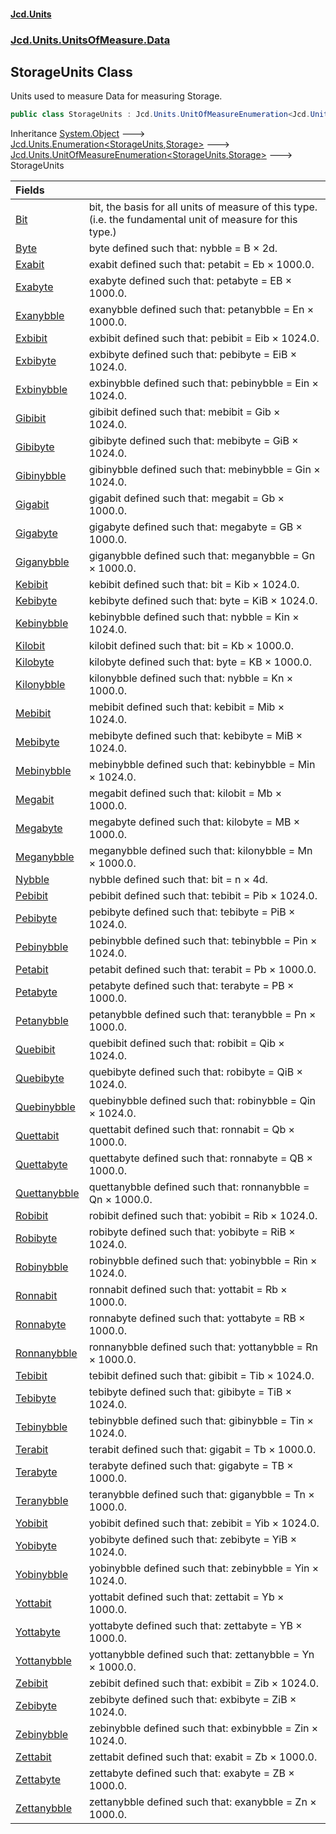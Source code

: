#### [Jcd.Units](index.md 'index')
### [Jcd.Units.UnitsOfMeasure.Data](Jcd.Units.UnitsOfMeasure.Data.md 'Jcd.Units.UnitsOfMeasure.Data')

## StorageUnits Class

Units used to measure Data for measuring Storage.

```csharp
public class StorageUnits : Jcd.Units.UnitOfMeasureEnumeration<Jcd.Units.UnitsOfMeasure.Data.StorageUnits, Jcd.Units.UnitTypes.Storage>
```

Inheritance [System.Object](https://docs.microsoft.com/en-us/dotnet/api/System.Object 'System.Object') &#129106; [Jcd.Units.Enumeration&lt;](Enumeration_TEnumeration,T_.md 'Jcd.Units.Enumeration<TEnumeration,T>')[StorageUnits](StorageUnits.md 'Jcd.Units.UnitsOfMeasure.Data.StorageUnits')[,](Enumeration_TEnumeration,T_.md 'Jcd.Units.Enumeration<TEnumeration,T>')[Storage](Storage.md 'Jcd.Units.UnitTypes.Storage')[&gt;](Enumeration_TEnumeration,T_.md 'Jcd.Units.Enumeration<TEnumeration,T>') &#129106; [Jcd.Units.UnitOfMeasureEnumeration&lt;](UnitOfMeasureEnumeration_TEnumeration,T_.md 'Jcd.Units.UnitOfMeasureEnumeration<TEnumeration,T>')[StorageUnits](StorageUnits.md 'Jcd.Units.UnitsOfMeasure.Data.StorageUnits')[,](UnitOfMeasureEnumeration_TEnumeration,T_.md 'Jcd.Units.UnitOfMeasureEnumeration<TEnumeration,T>')[Storage](Storage.md 'Jcd.Units.UnitTypes.Storage')[&gt;](UnitOfMeasureEnumeration_TEnumeration,T_.md 'Jcd.Units.UnitOfMeasureEnumeration<TEnumeration,T>') &#129106; StorageUnits

| Fields | |
| :--- | :--- |
| [Bit](StorageUnits.Bit.md 'Jcd.Units.UnitsOfMeasure.Data.StorageUnits.Bit') | bit, the basis for all units of measure of this type. (i.e. the fundamental unit of measure for this type.) |
| [Byte](StorageUnits.Byte.md 'Jcd.Units.UnitsOfMeasure.Data.StorageUnits.Byte') | byte defined such that: nybble = B × 2d. |
| [Exabit](StorageUnits.Exabit.md 'Jcd.Units.UnitsOfMeasure.Data.StorageUnits.Exabit') | exabit defined such that: petabit = Eb × 1000.0. |
| [Exabyte](StorageUnits.Exabyte.md 'Jcd.Units.UnitsOfMeasure.Data.StorageUnits.Exabyte') | exabyte defined such that: petabyte = EB × 1000.0. |
| [Exanybble](StorageUnits.Exanybble.md 'Jcd.Units.UnitsOfMeasure.Data.StorageUnits.Exanybble') | exanybble defined such that: petanybble = En × 1000.0. |
| [Exbibit](StorageUnits.Exbibit.md 'Jcd.Units.UnitsOfMeasure.Data.StorageUnits.Exbibit') | exbibit defined such that: pebibit = Eib × 1024.0. |
| [Exbibyte](StorageUnits.Exbibyte.md 'Jcd.Units.UnitsOfMeasure.Data.StorageUnits.Exbibyte') | exbibyte defined such that: pebibyte = EiB × 1024.0. |
| [Exbinybble](StorageUnits.Exbinybble.md 'Jcd.Units.UnitsOfMeasure.Data.StorageUnits.Exbinybble') | exbinybble defined such that: pebinybble = Ein × 1024.0. |
| [Gibibit](StorageUnits.Gibibit.md 'Jcd.Units.UnitsOfMeasure.Data.StorageUnits.Gibibit') | gibibit defined such that: mebibit = Gib × 1024.0. |
| [Gibibyte](StorageUnits.Gibibyte.md 'Jcd.Units.UnitsOfMeasure.Data.StorageUnits.Gibibyte') | gibibyte defined such that: mebibyte = GiB × 1024.0. |
| [Gibinybble](StorageUnits.Gibinybble.md 'Jcd.Units.UnitsOfMeasure.Data.StorageUnits.Gibinybble') | gibinybble defined such that: mebinybble = Gin × 1024.0. |
| [Gigabit](StorageUnits.Gigabit.md 'Jcd.Units.UnitsOfMeasure.Data.StorageUnits.Gigabit') | gigabit defined such that: megabit = Gb × 1000.0. |
| [Gigabyte](StorageUnits.Gigabyte.md 'Jcd.Units.UnitsOfMeasure.Data.StorageUnits.Gigabyte') | gigabyte defined such that: megabyte = GB × 1000.0. |
| [Giganybble](StorageUnits.Giganybble.md 'Jcd.Units.UnitsOfMeasure.Data.StorageUnits.Giganybble') | giganybble defined such that: meganybble = Gn × 1000.0. |
| [Kebibit](StorageUnits.Kebibit.md 'Jcd.Units.UnitsOfMeasure.Data.StorageUnits.Kebibit') | kebibit defined such that: bit = Kib × 1024.0. |
| [Kebibyte](StorageUnits.Kebibyte.md 'Jcd.Units.UnitsOfMeasure.Data.StorageUnits.Kebibyte') | kebibyte defined such that: byte = KiB × 1024.0. |
| [Kebinybble](StorageUnits.Kebinybble.md 'Jcd.Units.UnitsOfMeasure.Data.StorageUnits.Kebinybble') | kebinybble defined such that: nybble = Kin × 1024.0. |
| [Kilobit](StorageUnits.Kilobit.md 'Jcd.Units.UnitsOfMeasure.Data.StorageUnits.Kilobit') | kilobit defined such that: bit = Kb × 1000.0. |
| [Kilobyte](StorageUnits.Kilobyte.md 'Jcd.Units.UnitsOfMeasure.Data.StorageUnits.Kilobyte') | kilobyte defined such that: byte = KB × 1000.0. |
| [Kilonybble](StorageUnits.Kilonybble.md 'Jcd.Units.UnitsOfMeasure.Data.StorageUnits.Kilonybble') | kilonybble defined such that: nybble = Kn × 1000.0. |
| [Mebibit](StorageUnits.Mebibit.md 'Jcd.Units.UnitsOfMeasure.Data.StorageUnits.Mebibit') | mebibit defined such that: kebibit = Mib × 1024.0. |
| [Mebibyte](StorageUnits.Mebibyte.md 'Jcd.Units.UnitsOfMeasure.Data.StorageUnits.Mebibyte') | mebibyte defined such that: kebibyte = MiB × 1024.0. |
| [Mebinybble](StorageUnits.Mebinybble.md 'Jcd.Units.UnitsOfMeasure.Data.StorageUnits.Mebinybble') | mebinybble defined such that: kebinybble = Min × 1024.0. |
| [Megabit](StorageUnits.Megabit.md 'Jcd.Units.UnitsOfMeasure.Data.StorageUnits.Megabit') | megabit defined such that: kilobit = Mb × 1000.0. |
| [Megabyte](StorageUnits.Megabyte.md 'Jcd.Units.UnitsOfMeasure.Data.StorageUnits.Megabyte') | megabyte defined such that: kilobyte = MB × 1000.0. |
| [Meganybble](StorageUnits.Meganybble.md 'Jcd.Units.UnitsOfMeasure.Data.StorageUnits.Meganybble') | meganybble defined such that: kilonybble = Mn × 1000.0. |
| [Nybble](StorageUnits.Nybble.md 'Jcd.Units.UnitsOfMeasure.Data.StorageUnits.Nybble') | nybble defined such that: bit = n × 4d. |
| [Pebibit](StorageUnits.Pebibit.md 'Jcd.Units.UnitsOfMeasure.Data.StorageUnits.Pebibit') | pebibit defined such that: tebibit = Pib × 1024.0. |
| [Pebibyte](StorageUnits.Pebibyte.md 'Jcd.Units.UnitsOfMeasure.Data.StorageUnits.Pebibyte') | pebibyte defined such that: tebibyte = PiB × 1024.0. |
| [Pebinybble](StorageUnits.Pebinybble.md 'Jcd.Units.UnitsOfMeasure.Data.StorageUnits.Pebinybble') | pebinybble defined such that: tebinybble = Pin × 1024.0. |
| [Petabit](StorageUnits.Petabit.md 'Jcd.Units.UnitsOfMeasure.Data.StorageUnits.Petabit') | petabit defined such that: terabit = Pb × 1000.0. |
| [Petabyte](StorageUnits.Petabyte.md 'Jcd.Units.UnitsOfMeasure.Data.StorageUnits.Petabyte') | petabyte defined such that: terabyte = PB × 1000.0. |
| [Petanybble](StorageUnits.Petanybble.md 'Jcd.Units.UnitsOfMeasure.Data.StorageUnits.Petanybble') | petanybble defined such that: teranybble = Pn × 1000.0. |
| [Quebibit](StorageUnits.Quebibit.md 'Jcd.Units.UnitsOfMeasure.Data.StorageUnits.Quebibit') | quebibit defined such that: robibit = Qib × 1024.0. |
| [Quebibyte](StorageUnits.Quebibyte.md 'Jcd.Units.UnitsOfMeasure.Data.StorageUnits.Quebibyte') | quebibyte defined such that: robibyte = QiB × 1024.0. |
| [Quebinybble](StorageUnits.Quebinybble.md 'Jcd.Units.UnitsOfMeasure.Data.StorageUnits.Quebinybble') | quebinybble defined such that: robinybble = Qin × 1024.0. |
| [Quettabit](StorageUnits.Quettabit.md 'Jcd.Units.UnitsOfMeasure.Data.StorageUnits.Quettabit') | quettabit defined such that: ronnabit = Qb × 1000.0. |
| [Quettabyte](StorageUnits.Quettabyte.md 'Jcd.Units.UnitsOfMeasure.Data.StorageUnits.Quettabyte') | quettabyte defined such that: ronnabyte = QB × 1000.0. |
| [Quettanybble](StorageUnits.Quettanybble.md 'Jcd.Units.UnitsOfMeasure.Data.StorageUnits.Quettanybble') | quettanybble defined such that: ronnanybble = Qn × 1000.0. |
| [Robibit](StorageUnits.Robibit.md 'Jcd.Units.UnitsOfMeasure.Data.StorageUnits.Robibit') | robibit defined such that: yobibit = Rib × 1024.0. |
| [Robibyte](StorageUnits.Robibyte.md 'Jcd.Units.UnitsOfMeasure.Data.StorageUnits.Robibyte') | robibyte defined such that: yobibyte = RiB × 1024.0. |
| [Robinybble](StorageUnits.Robinybble.md 'Jcd.Units.UnitsOfMeasure.Data.StorageUnits.Robinybble') | robinybble defined such that: yobinybble = Rin × 1024.0. |
| [Ronnabit](StorageUnits.Ronnabit.md 'Jcd.Units.UnitsOfMeasure.Data.StorageUnits.Ronnabit') | ronnabit defined such that: yottabit = Rb × 1000.0. |
| [Ronnabyte](StorageUnits.Ronnabyte.md 'Jcd.Units.UnitsOfMeasure.Data.StorageUnits.Ronnabyte') | ronnabyte defined such that: yottabyte = RB × 1000.0. |
| [Ronnanybble](StorageUnits.Ronnanybble.md 'Jcd.Units.UnitsOfMeasure.Data.StorageUnits.Ronnanybble') | ronnanybble defined such that: yottanybble = Rn × 1000.0. |
| [Tebibit](StorageUnits.Tebibit.md 'Jcd.Units.UnitsOfMeasure.Data.StorageUnits.Tebibit') | tebibit defined such that: gibibit = Tib × 1024.0. |
| [Tebibyte](StorageUnits.Tebibyte.md 'Jcd.Units.UnitsOfMeasure.Data.StorageUnits.Tebibyte') | tebibyte defined such that: gibibyte = TiB × 1024.0. |
| [Tebinybble](StorageUnits.Tebinybble.md 'Jcd.Units.UnitsOfMeasure.Data.StorageUnits.Tebinybble') | tebinybble defined such that: gibinybble = Tin × 1024.0. |
| [Terabit](StorageUnits.Terabit.md 'Jcd.Units.UnitsOfMeasure.Data.StorageUnits.Terabit') | terabit defined such that: gigabit = Tb × 1000.0. |
| [Terabyte](StorageUnits.Terabyte.md 'Jcd.Units.UnitsOfMeasure.Data.StorageUnits.Terabyte') | terabyte defined such that: gigabyte = TB × 1000.0. |
| [Teranybble](StorageUnits.Teranybble.md 'Jcd.Units.UnitsOfMeasure.Data.StorageUnits.Teranybble') | teranybble defined such that: giganybble = Tn × 1000.0. |
| [Yobibit](StorageUnits.Yobibit.md 'Jcd.Units.UnitsOfMeasure.Data.StorageUnits.Yobibit') | yobibit defined such that: zebibit = Yib × 1024.0. |
| [Yobibyte](StorageUnits.Yobibyte.md 'Jcd.Units.UnitsOfMeasure.Data.StorageUnits.Yobibyte') | yobibyte defined such that: zebibyte = YiB × 1024.0. |
| [Yobinybble](StorageUnits.Yobinybble.md 'Jcd.Units.UnitsOfMeasure.Data.StorageUnits.Yobinybble') | yobinybble defined such that: zebinybble = Yin × 1024.0. |
| [Yottabit](StorageUnits.Yottabit.md 'Jcd.Units.UnitsOfMeasure.Data.StorageUnits.Yottabit') | yottabit defined such that: zettabit = Yb × 1000.0. |
| [Yottabyte](StorageUnits.Yottabyte.md 'Jcd.Units.UnitsOfMeasure.Data.StorageUnits.Yottabyte') | yottabyte defined such that: zettabyte = YB × 1000.0. |
| [Yottanybble](StorageUnits.Yottanybble.md 'Jcd.Units.UnitsOfMeasure.Data.StorageUnits.Yottanybble') | yottanybble defined such that: zettanybble = Yn × 1000.0. |
| [Zebibit](StorageUnits.Zebibit.md 'Jcd.Units.UnitsOfMeasure.Data.StorageUnits.Zebibit') | zebibit defined such that: exbibit = Zib × 1024.0. |
| [Zebibyte](StorageUnits.Zebibyte.md 'Jcd.Units.UnitsOfMeasure.Data.StorageUnits.Zebibyte') | zebibyte defined such that: exbibyte = ZiB × 1024.0. |
| [Zebinybble](StorageUnits.Zebinybble.md 'Jcd.Units.UnitsOfMeasure.Data.StorageUnits.Zebinybble') | zebinybble defined such that: exbinybble = Zin × 1024.0. |
| [Zettabit](StorageUnits.Zettabit.md 'Jcd.Units.UnitsOfMeasure.Data.StorageUnits.Zettabit') | zettabit defined such that: exabit = Zb × 1000.0. |
| [Zettabyte](StorageUnits.Zettabyte.md 'Jcd.Units.UnitsOfMeasure.Data.StorageUnits.Zettabyte') | zettabyte defined such that: exabyte = ZB × 1000.0. |
| [Zettanybble](StorageUnits.Zettanybble.md 'Jcd.Units.UnitsOfMeasure.Data.StorageUnits.Zettanybble') | zettanybble defined such that: exanybble = Zn × 1000.0. |
